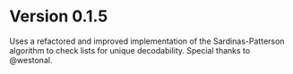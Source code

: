 # Version 0.1.5

Uses a refactored and improved implementation of the Sardinas-Patterson algorithm to check lists for unique decodability. Special thanks to @westonal.

